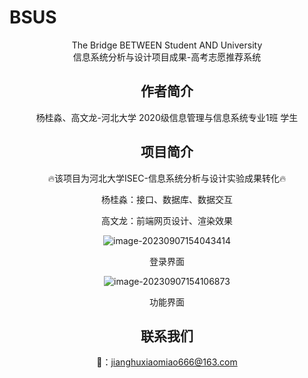 # BSUS

<center>The Bridge BETWEEN Student AND University 

<center>信息系统分析与设计项目成果-高考志愿推荐系统

## 作者简介

杨桂淼、高文龙-河北大学 2020级信息管理与信息系统专业1班 学生

## 项目简介

:fire:该项目为河北大学ISEC-信息系统分析与设计实验成果转化:fire:

杨桂淼：接口、数据库、数据交互

高文龙：前端网页设计、渲染效果

![image-20230907154043414](C:/Users/Administrator/AppData/Roaming/Typora/typora-user-images/image-20230907154043414.png)

<center>登录界面

![image-20230907154106873](C:/Users/Administrator/AppData/Roaming/Typora/typora-user-images/image-20230907154106873.png)

<center>功能界面

## 联系我们

:e-mail:：jianghuxiaomiao666@163.com

